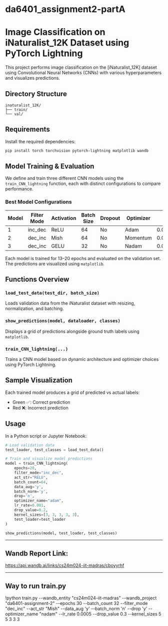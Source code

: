 # da6401_assignment2-partA

# Image Classification on iNaturalist_12K Dataset using PyTorch Lightning

This project performs image classification on the [iNaturalist_12K] dataset using Convolutional Neural Networks (CNNs) with various hyperparameters and visualizes predictions.

## Directory Structure
```
inaturalist_12K/
├── train/
└── val/
```

## Requirements

Install the required dependencies:

```bash
pip install torch torchvision pytorch-lightning matplotlib wandb
```

##  Model Training & Evaluation

We define and train three different CNN models using the `train_CNN_lightning` function, each with distinct configurations to compare performance.

### Best Model Configurations

| Model | Filter Mode | Activation | Batch Size | Dropout | Optimizer | LR     | Val Accuracy |
|-------|-------------|------------|------------|---------|-----------|--------|--------------|
| 1     | inc_dec     | ReLU       | 64         | No      | Adam      | 0.001  | 0.4095       |
| 2     | dec_inc     | Mish       | 64         | No      | Momentum  | 0.0001 | 0.4005       |
| 3     | dec_inc     | GELU       | 32         | No      | Nadam     | 0.0001 | 0.3960       |

Each model is trained for 13–20 epochs and evaluated on the validation set. The predictions are visualized using `matplotlib`.

## Functions Overview

### `load_test_data(test_dir, batch_size)`
Loads validation data from the iNaturalist dataset with resizing, normalization, and batching.

### `show_predictions(model, dataloader, classes)`
Displays a grid of predictions alongside ground truth labels using `matplotlib`.

### `train_CNN_lightning(...)`
Trains a CNN model based on dynamic architecture and optimizer choices using PyTorch Lightning.

## Sample Visualization

Each trained model produces a grid of predicted vs actual labels:

- Green ✅: Correct prediction
- Red ❌: Incorrect prediction

## Usage

In a Python script or Jupyter Notebook:

```python
# Load validation data
test_loader, test_classes = load_test_data()

# Train and visualize model predictions
model = train_CNN_lightning(
    epochs=20,
    filter_mode="inc_dec",
    act_str="RELU",
    batch_count=64,
    data_aug='y',
    batch_norm='y',
    drop='n',
    optimizer_name="adam",
    lr_rate=0.001,
    drop_value=0.2,
    kernel_sizes=[3, 3, 3, 3, 3],
    test_loader=test_loader
)

show_predictions(model, test_loader, test_classes)
```
---
## Wandb Report Link:
https://api.wandb.ai/links/cs24m024-iit-madras/cboyyrhf


---
## Way to run train.py
!python train.py --wandb_entity "cs24m024-iit-madras" --wandb_project "da6401-assignment-2" --epochs 30 --batch_count 32 --filter_mode "dec_inc" --act_str "Mish" --data_aug 'y' --batch_norm 'n' --drop 'y' --optimizer_name "nadam" --lr_rate 0.0005 --drop_value 0.3 --kernel_sizes 5 5 3 3 3


